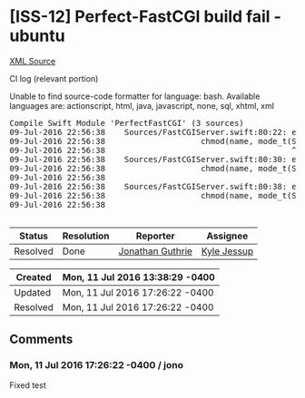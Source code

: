 # [ISS-12] Perfect-FastCGI build fail - ubuntu

[XML Source](../xml/ISS-12.xml)
<p><p>CI log (relevant portion)</p>


<div class="code panel" style="border-width: 1px;"><div class="codeContent panelContent">
<div class="error"><span class="error">Unable to find source-code formatter for language: bash.</span> Available languages are: actionscript, html, java, javascript, none, sql, xhtml, xml</div><pre>
Compile Swift Module 'PerfectFastCGI' (3 sources)
09-Jul-2016 22:56:38	Sources/FastCGIServer.swift:80:22: error: use of unresolved identifier 'S_IRWXU'
09-Jul-2016 22:56:38	                chmod(name, mode_t(S_IRWXU|S_IRWXO|S_IRWXG))
09-Jul-2016 22:56:38	                                   ^~~~~~~
09-Jul-2016 22:56:38	Sources/FastCGIServer.swift:80:30: error: use of unresolved identifier 'S_IRWXO'
09-Jul-2016 22:56:38	                chmod(name, mode_t(S_IRWXU|S_IRWXO|S_IRWXG))
09-Jul-2016 22:56:38	                                           ^~~~~~~
09-Jul-2016 22:56:38	Sources/FastCGIServer.swift:80:38: error: use of unresolved identifier 'S_IRWXG'
09-Jul-2016 22:56:38	                chmod(name, mode_t(S_IRWXU|S_IRWXO|S_IRWXG))
09-Jul-2016 22:56:38	                                                   ^~~~~~~

</pre>
</div></div></p>





Status|Resolution|Reporter|Assignee
------|----------|--------|--------
Resolved|Done|[Jonathan Guthrie](jono)|[Kyle Jessup]($kjessup)





Created|Mon, 11 Jul 2016 13:38:29 -0400
-------|--------------
Updated|Mon, 11 Jul 2016 17:26:22 -0400
Resolved|Mon, 11 Jul 2016 17:26:22 -0400


## Comments




### Mon, 11 Jul 2016 17:26:22 -0400 / jono 

<p><p>Fixed test</p></p>


